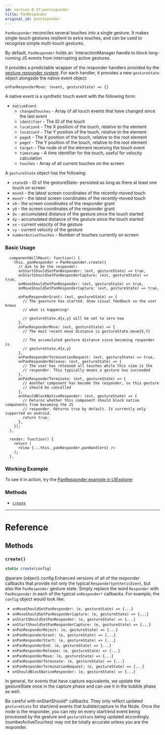 ```yaml
---
id: version-0.37-panresponder
title: PanResponder
original_id: panresponder
---
```


`PanResponder` reconciles several touches into a single gesture. It makes
single-touch gestures resilient to extra touches, and can be used to
recognize simple multi-touch gestures.

By default, `PanResponder` holds an `InteractionManager handle to block
long-running JS events from interrupting active gestures.

It provides a predictable wrapper of the responder handlers provided by the
[gesture responder system](gesture-responder-system.md).
For each handler, it provides a new `gestureState` object alongside the
native event object:

```
onPanResponderMove: (event, gestureState) => {}
```

A native event is a synthetic touch event with the following form:

 - `nativeEvent`
     + `changedTouches` - Array of all touch events that have changed since the last event
     + `identifier` - The ID of the touch
     + `locationX` - The X position of the touch, relative to the element
     + `locationY` - The Y position of the touch, relative to the element
     + `pageX` - The X position of the touch, relative to the root element
     + `pageY` - The Y position of the touch, relative to the root element
     + `target` - The node id of the element receiving the touch event
     + `timestamp` - A time identifier for the touch, useful for velocity calculation
     + `touches` - Array of all current touches on the screen

A `gestureState` object has the following:

 - `stateID` - ID of the gestureState- persisted as long as there at least
    one touch on screen
 - `moveX` - the latest screen coordinates of the recently-moved touch
 - `moveY` - the latest screen coordinates of the recently-moved touch
 - `x0` - the screen coordinates of the responder grant
 - `y0` - the screen coordinates of the responder grant
 - `dx` - accumulated distance of the gesture since the touch started
 - `dy` - accumulated distance of the gesture since the touch started
 - `vx` - current velocity of the gesture
 - `vy` - current velocity of the gesture
 - `numberActiveTouches` - Number of touches currently on screen

### Basic Usage

```
  componentWillMount: function() {
    this._panResponder = PanResponder.create({
      // Ask to be the responder:
      onStartShouldSetPanResponder: (evt, gestureState) => true,
      onStartShouldSetPanResponderCapture: (evt, gestureState) => true,
      onMoveShouldSetPanResponder: (evt, gestureState) => true,
      onMoveShouldSetPanResponderCapture: (evt, gestureState) => true,

      onPanResponderGrant: (evt, gestureState) => {
        // The guesture has started. Show visual feedback so the user knows
        // what is happening!

        // gestureState.d{x,y} will be set to zero now
      },
      onPanResponderMove: (evt, gestureState) => {
        // The most recent move distance is gestureState.move{X,Y}

        // The accumulated gesture distance since becoming responder is
        // gestureState.d{x,y}
      },
      onPanResponderTerminationRequest: (evt, gestureState) => true,
      onPanResponderRelease: (evt, gestureState) => {
        // The user has released all touches while this view is the
        // responder. This typically means a gesture has succeeded
      },
      onPanResponderTerminate: (evt, gestureState) => {
        // Another component has become the responder, so this gesture
        // should be cancelled
      },
      onShouldBlockNativeResponder: (evt, gestureState) => {
        // Returns whether this component should block native components from becoming the JS
        // responder. Returns true by default. Is currently only supported on android.
        return true;
      },
    });
  },

  render: function() {
    return (
      <View {...this._panResponder.panHandlers} />
    );
  },

```

### Working Example

To see it in action, try the
[PanResponder example in UIExplorer](https://github.com/facebook/react-native/blob/master/Examples/UIExplorer/js/PanResponderExample.js)


### Methods

- [`create`](panresponder.md#create)




---

# Reference

## Methods

### `create()`

```javascript
static create(config)
```


@param {object} config Enhanced versions of all of the responder callbacks
that provide not only the typical `ResponderSyntheticEvent`, but also the
`PanResponder` gesture state.  Simply replace the word `Responder` with
`PanResponder` in each of the typical `onResponder*` callbacks. For
example, the `config` object would look like:

 - `onMoveShouldSetPanResponder: (e, gestureState) => {...}`
 - `onMoveShouldSetPanResponderCapture: (e, gestureState) => {...}`
 - `onStartShouldSetPanResponder: (e, gestureState) => {...}`
 - `onStartShouldSetPanResponderCapture: (e, gestureState) => {...}`
 - `onPanResponderReject: (e, gestureState) => {...}`
 - `onPanResponderGrant: (e, gestureState) => {...}`
 - `onPanResponderStart: (e, gestureState) => {...}`
 - `onPanResponderEnd: (e, gestureState) => {...}`
 - `onPanResponderRelease: (e, gestureState) => {...}`
 - `onPanResponderMove: (e, gestureState) => {...}`
 - `onPanResponderTerminate: (e, gestureState) => {...}`
 - `onPanResponderTerminationRequest: (e, gestureState) => {...}`
 - `onShouldBlockNativeResponder: (e, gestureState) => {...}`

 In general, for events that have capture equivalents, we update the
 gestureState once in the capture phase and can use it in the bubble phase
 as well.

 Be careful with onStartShould* callbacks. They only reflect updated
 `gestureState` for start/end events that bubble/capture to the Node.
 Once the node is the responder, you can rely on every start/end event
 being processed by the gesture and `gestureState` being updated
 accordingly. (numberActiveTouches) may not be totally accurate unless you
 are the responder.




